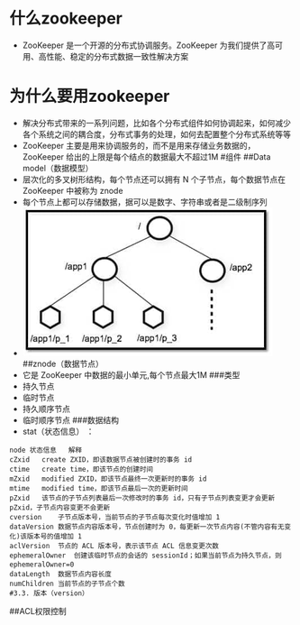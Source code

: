 # 什么zookeeper
* ZooKeeper 是一个开源的分布式协调服务。ZooKeeper 为我们提供了高可用、高性能、稳定的分布式数据一致性解决方案
# 为什么要用zookeeper
* 解决分布式带来的一系列问题，比如各个分布式组件如何协调起来，如何减少各个系统之间的耦合度，分布式事务的处理，如何去配置整个分布式系统等等
* ZooKeeper 主要是用来协调服务的，而不是用来存储业务数据的，ZooKeeper 给出的上限是每个结点的数据最大不超过1M
#组件
##Data model（数据模型）
* 层次化的多叉树形结构，每个节点还可以拥有 N 个子节点，每个数据节点在 ZooKeeper 中被称为 znode
* 每个节点上都可以存储数据，据可以是数字、字符串或者是二级制序列
* ![](img/znode-structure.19119dbd.png)
##znode（数据节点）
* 它是 ZooKeeper 中数据的最小单元,每个节点最大1M
###类型
* 持久节点
* 临时节点
* 持久顺序节点
* 临时顺序节点
###数据结构
* stat（状态信息） ：
````
node 状态信息	解释
cZxid	create ZXID，即该数据节点被创建时的事务 id
ctime	create time，即该节点的创建时间
mZxid	modified ZXID，即该节点最终一次更新时的事务 id
mtime	modified time，即该节点最后一次的更新时间
pZxid	该节点的子节点列表最后一次修改时的事务 id，只有子节点列表变更才会更新 pZxid，子节点内容变更不会更新
cversion	子节点版本号，当前节点的子节点每次变化时值增加 1
dataVersion	数据节点内容版本号，节点创建时为 0，每更新一次节点内容(不管内容有无变化)该版本号的值增加 1
aclVersion	节点的 ACL 版本号，表示该节点 ACL 信息变更次数
ephemeralOwner	创建该临时节点的会话的 sessionId；如果当前节点为持久节点，则 ephemeralOwner=0
dataLength	数据节点内容长度
numChildren	当前节点的子节点个数
#3.3. 版本（version）
````
##ACL权限控制